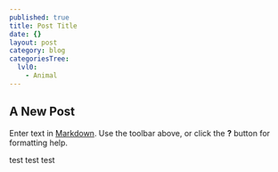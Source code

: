 ```yaml
---
published: true
title: Post Title
date: {}
layout: post
category: blog
categoriesTree:
  lvl0:
    - Animal
---
```

## A New Post

Enter text in [Markdown](http://daringfireball.net/projects/markdown/). Use the toolbar above, or click the **?** button for formatting help.

test test test
